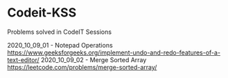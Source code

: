 # Codeit-KSS
Problems solved in CodeIT Sessions

2020_10_09_01 - Notepad Operations https://www.geeksforgeeks.org/implement-undo-and-redo-features-of-a-text-editor/
2020_10_09_02 - Merge Sorted Array https://leetcode.com/problems/merge-sorted-array/
              
